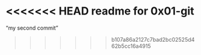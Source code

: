 <<<<<<< HEAD
readme for 0x01-git
=======
“my second commit”
>>>>>>> b107a86a2127c7bad2bc02525d462b5cc16a4915
